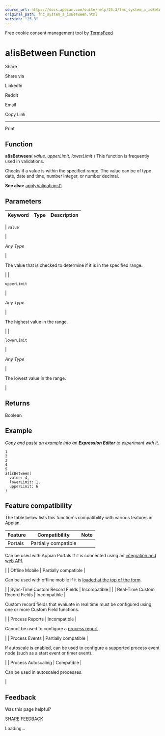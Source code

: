 ```yaml
---
source_url: https://docs.appian.com/suite/help/25.3/fnc_system_a_isBetween.html
original_path: fnc_system_a_isBetween.html
version: "25.3"
---
```


Free cookie consent management tool by [TermsFeed](https://www.termsfeed.com/)

# a!isBetween Function

Share

Share via

LinkedIn

Reddit

Email

Copy Link

* * *

Print

## Function

**a!isBetween**( _value, upperLimit, lowerLimit_ ) This function is frequently used in validations.

Checks if a value is within the specified range. The value can be of type date, date and time, number integer, or number decimal.

**See also:** [applyValidations()](fnc_system_a_applyValidations.html)

## Parameters

| Keyword | Type | Description |
| --- | --- | --- |
|
`value`

 |

_Any Type_

 |

The value that is checked to determine if it is in the specified range.

 |
|

`upperLimit`

 |

_Any Type_

 |

The highest value in the range.

 |
|

`lowerLimit`

 |

_Any Type_

 |

The lowest value in the range.

 |

## Returns

Boolean

## Example

_Copy and paste an example into an **Expression Editor** to experiment with it._

```
1
2
3
4
5
a!isBetween(
  value: 4,
  lowerLimit: 1,
  upperLimit: 6
)
```

## Feature compatibility

The table below lists this function's compatibility with various features in Appian.

| Feature | Compatibility | Note |
| --- | --- | --- |
| Portals | Partially compatible |
Can be used with Appian Portals if it is connected using an [integration and web API](portals-design.html#using-partially-compatible-functions-and-objects-in-a-portal).

 |
| Offline Mobile | Partially compatible |

Can be used with offline mobile if it is [loaded at the top of the form](offline-mobile-design-best-practices.html#working-with-partially-compatible-functions).

 |
| Sync-Time Custom Record Fields | Incompatible |  |
| Real-Time Custom Record Fields | Incompatible |

Custom record fields that evaluate in real time must be configured using one or more Custom Field functions.

 |
| Process Reports | Incompatible |

Cannot be used to configure a [process report](Process_Reports.html).

 |
| Process Events | Partially compatible |

If autoscale is enabled, can be used to configure a supported process event node (such as a start event or timer event).

 |
| Process Autoscaling | Compatible |

Can be used in autoscaled processes.

 |

## Feedback

Was this page helpful?

SHARE FEEDBACK

Loading...